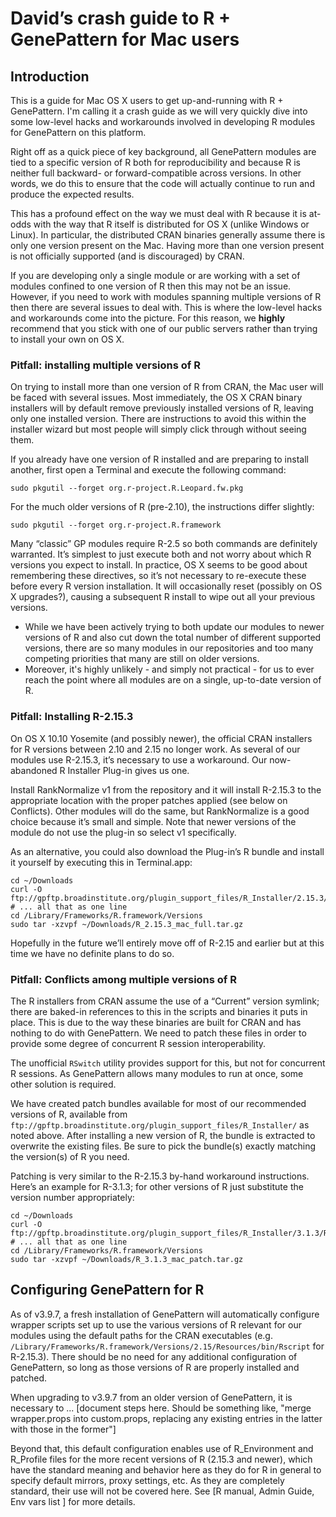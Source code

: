 # David’s crash guide to R + GenePattern for Mac users

## Introduction

This is a guide for Mac OS X users to get up-and-running with R + GenePattern.  I'm calling it a crash guide as we will very quickly dive into some low-level hacks and workarounds involved in developing R modules for GenePattern on this platform.

Right off as a quick piece of key background, all GenePattern modules are tied to a specific version of R both for reproducibility and because R is neither full backward- or forward-compatible across versions.  In other words, we do this to ensure that the code will actually continue to run and produce the expected results.

This has a profound effect on the way we must deal with R because it is at-odds with the way that R itself is distributed for OS X (unlike Windows or Linux).  In particular, the distributed CRAN binaries generally assume there is only one version present on the Mac.  Having more than one version present is not officially supported (and is discouraged) by CRAN.

If you are developing only a single module or are working with a set of modules confined to one version of R then this may not be an issue.  However, if you need to work with modules spanning multiple versions of R then there are several issues to deal with.  This is where the low-level hacks and workarounds come into the picture.  For this reason, we **highly** recommend that you stick with one of our public servers rather than trying to install your own on OS X.

### Pitfall: installing multiple versions of R
On trying to install more than one version of R from CRAN, the Mac user will be faced with several issues.  Most immediately, the OS X CRAN binary installers will by default remove previously installed versions of R, leaving only one installed version.  There are instructions to avoid this within the installer wizard but most people will simply click through without seeing them.

If you already have one version of R installed and are preparing to install another, first open a Terminal and execute the following command:

    sudo pkgutil --forget org.r-project.R.Leopard.fw.pkg

For the much older versions of R (pre-2.10), the instructions differ slightly:

    sudo pkgutil --forget org.r-project.R.framework

Many “classic” GP modules require R-2.5 so both commands are definitely warranted.  It’s simplest to just execute both and not worry about which R versions you expect to install.  In practice, OS X seems to be good about remembering these directives, so it’s not necessary to re-execute these before every R version installation.  It will occasionally reset (possibly on OS X upgrades?), causing a subsequent R install to wipe out all your previous versions.

- While we have been actively trying to both update our modules to newer versions of R and also cut down the total number of different supported versions, there are so many modules in our repositories and too many competing priorities that many are still on older versions.
- Moreover, it's highly unlikely - and simply not practical - for us to ever reach the point where all modules are on a single, up-to-date version of R.

### Pitfall: Installing R-2.15.3
On OS X 10.10 Yosemite (and possibly newer), the official CRAN installers for R versions between 2.10 and 2.15 no longer work.  As several of our modules use R-2.15.3, it’s necessary to use a workaround.  Our now-abandoned R Installer Plug-in gives us one.

Install RankNormalize v1 from the repository and it will install R-2.15.3 to the appropriate location with the proper patches applied (see below on Conflicts).  Other modules will do the same, but RankNormalize is a good choice because it’s small and simple.  Note that newer versions of the module do not use the plug-in so select v1 specifically.

As an alternative, you could also download the Plug-in’s R bundle and install it yourself by executing this in Terminal.app:

    cd ~/Downloads
    curl -O ftp://gpftp.broadinstitute.org/plugin_support_files/R_Installer/2.15.3/R_2.15.3_mac_full.tar.gz  # ... all that as one line
    cd /Library/Frameworks/R.framework/Versions
    sudo tar -xzvpf ~/Downloads/R_2.15.3_mac_full.tar.gz

Hopefully in the future we’ll entirely move off of R-2.15 and earlier but at this time we have no definite plans to do so.

### Pitfall: Conflicts among multiple versions of R
The R installers from CRAN assume the use of a “Current” version symlink; there are baked-in references to this in the scripts and binaries it puts in place.  This is due to the way these binaries are built for CRAN and has nothing to do with GenePattern.  We need to patch these files in order to provide some degree of concurrent R session interoperability.

The unofficial `RSwitch` utility provides support for this, but not for concurrent R sessions.  As GenePattern allows many modules to run at once, some other solution is required.

We have created patch bundles available for most of our recommended versions of R, available from `ftp://gpftp.broadinstitute.org/plugin_support_files/R_Installer/` as noted above.  After installing a new version of R, the bundle is extracted to overwrite the existing files.  Be sure to pick the bundle(s) exactly matching the version(s) of R you need.

Patching is very similar to the R-2.15.3 by-hand workaround instructions.  Here’s an example for R-3.1.3; for other versions of R just substitute the version number appropriately:

    cd ~/Downloads
    curl -O ftp://gpftp.broadinstitute.org/plugin_support_files/R_Installer/3.1.3/R_3.1.3_mac_patch.tar.gz  # ... all that as one line
    cd /Library/Frameworks/R.framework/Versions
    sudo tar -xzvpf ~/Downloads/R_3.1.3_mac_patch.tar.gz

## Configuring GenePattern for R
As of v3.9.7, a fresh installation of GenePattern will automatically configure wrapper scripts set up to use the various versions of R relevant for our modules using the default paths for the CRAN executables (e.g. `/Library/Frameworks/R.framework/Versions/2.15/Resources/bin/Rscript` for R-2.15.3).  There should be no need for any additional configuration of GenePattern, so long as those versions of R are properly installed and patched.

When upgrading to v3.9.7 from an older version of GenePattern, it is necessary to ...
[document steps here.  Should be something like, "merge wrapper.props into custom.props, replacing any existing entries in the latter with those in the former"]

Beyond that, this default configuration enables use of R\_Environment and R\_Profile files for the more recent versions of R (2.15.3 and newer), which have the standard meaning and behavior here as they do for R in general to specify default mirrors, proxy settings, etc.  As they are completely standard, their use will not be covered here.  See [R manual, Admin Guide, Env vars list ] for more details.
